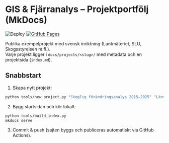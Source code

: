 
# GIS & Fjärranalys – Projektportfölj (MkDocs)

![Deploy](https://github.com/ulfboge/gis-projects-portfolio/actions/workflows/gh-pages.yml/badge.svg)
[![GitHub Pages](https://img.shields.io/badge/Pages-Live-brightgreen)](https://ulfboge.github.io/gis-projects-portfolio/)

Publika exempelprojekt med svensk inriktning (Lantmäteriet, SLU, Skogsstyrelsen m.fl.).  
Varje projekt ligger i `docs/projects/<slug>/` med metadata och en projektsida (`index.md`).

## Snabbstart

1) Skapa nytt projekt:
```bash
python tools/new_project.py "Skoglig förändringsanalys 2015–2025" "Länsstyrelsen X" "Småland" "2015–2025"
```

2) Bygg startsidan och kör lokalt:
```bash
python tools/build_index.py
mkdocs serve
```

3) Commit & push (sajten byggs och publiceras automatiskt via GitHub Actions).
